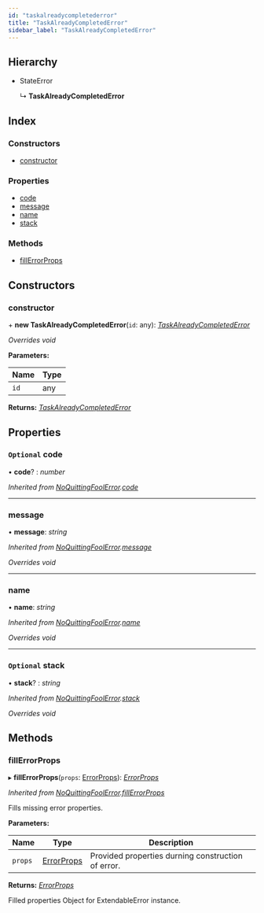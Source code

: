```yaml
---
id: "taskalreadycompletederror"
title: "TaskAlreadyCompletedError"
sidebar_label: "TaskAlreadyCompletedError"
---
```


## Hierarchy

* StateError

  ↳ **TaskAlreadyCompletedError**

## Index

### Constructors

* [constructor](taskalreadycompletederror.md#constructor)

### Properties

* [code](taskalreadycompletederror.md#optional-code)
* [message](taskalreadycompletederror.md#message)
* [name](taskalreadycompletederror.md#name)
* [stack](taskalreadycompletederror.md#optional-stack)

### Methods

* [fillErrorProps](taskalreadycompletederror.md#fillerrorprops)

## Constructors

###  constructor

\+ **new TaskAlreadyCompletedError**(`id`: any): *[TaskAlreadyCompletedError](taskalreadycompletederror.md)*

*Overrides void*

**Parameters:**

Name | Type |
------ | ------ |
`id` | any |

**Returns:** *[TaskAlreadyCompletedError](taskalreadycompletederror.md)*

## Properties

### `Optional` code

• **code**? : *number*

*Inherited from [NoQuittingFoolError](noquittingfoolerror.md).[code](noquittingfoolerror.md#optional-code)*

___

###  message

• **message**: *string*

*Inherited from [NoQuittingFoolError](noquittingfoolerror.md).[message](noquittingfoolerror.md#message)*

*Overrides void*

___

###  name

• **name**: *string*

*Inherited from [NoQuittingFoolError](noquittingfoolerror.md).[name](noquittingfoolerror.md#name)*

*Overrides void*

___

### `Optional` stack

• **stack**? : *string*

*Inherited from [NoQuittingFoolError](noquittingfoolerror.md).[stack](noquittingfoolerror.md#optional-stack)*

*Overrides void*

## Methods

###  fillErrorProps

▸ **fillErrorProps**(`props`: [ErrorProps](../modules/types.md#errorprops)): *[ErrorProps](../modules/types.md#errorprops)*

*Inherited from [NoQuittingFoolError](noquittingfoolerror.md).[fillErrorProps](noquittingfoolerror.md#fillerrorprops)*

Fills missing error properties.

**Parameters:**

Name | Type | Description |
------ | ------ | ------ |
`props` | [ErrorProps](../modules/types.md#errorprops) | Provided properties durning construction of error. |

**Returns:** *[ErrorProps](../modules/types.md#errorprops)*

Filled properties Object for ExtendableError instance.
